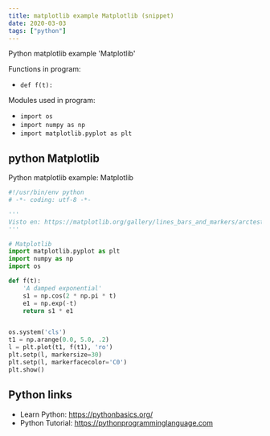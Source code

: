 ```yaml
---
title: matplotlib example Matplotlib (snippet)
date: 2020-03-03
tags: ["python"]
---
```

Python matplotlib example 'Matplotlib'

Functions in program: 
* `def f(t):`

Modules used in program: 
* `import os`
* `import numpy as np`
* `import matplotlib.pyplot as plt`

## python Matplotlib

Python matplotlib example: Matplotlib

```python
#!/usr/bin/env python
# -*- coding: utf-8 -*-

'''
Visto en: https://matplotlib.org/gallery/lines_bars_and_markers/arctest.html#sphx-glr-gallery-lines-bars-and-markers-arctest-py
'''

# Matplotlib
import matplotlib.pyplot as plt
import numpy as np
import os

def f(t):
    'A damped exponential'
    s1 = np.cos(2 * np.pi * t)
    e1 = np.exp(-t)
    return s1 * e1


os.system('cls')
t1 = np.arange(0.0, 5.0, .2)
l = plt.plot(t1, f(t1), 'ro')
plt.setp(l, markersize=30)
plt.setp(l, markerfacecolor='C0')
plt.show()

```

## Python links

- Learn Python: https://pythonbasics.org/
- Python Tutorial: https://pythonprogramminglanguage.com
